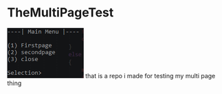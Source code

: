 # TheMultiPageTest
![Logo](TheMultiPageTest.PNG)
that is a repo i made for testing my multi page thing
